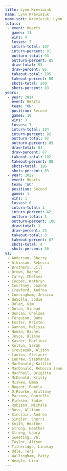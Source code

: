 ```yaml
---
title: Lynn Kreviazuk
name: Lynn Kreviazuk
name-sort: Kreviazuk, Lynn
totals:
 - event: Hearts
   games: 11
   wins: 4
   losses: 7
   inturn-total: 107
   inturn-percent: 81
   outturn-total: 93
   outturn-percent: 85
   draw-total: 95
   draw-percent: 86
   takeout-total: 105
   takeout-percent: 80
   shots-total: 200
   shots-percent: 83
years:
 - year: 2014
   event: Hearts
   team: "ON"
   position: Second
   games: 10
   wins: 3
   losses: 7
   inturn-total: 104
   inturn-percent: 82
   outturn-total: 92
   outturn-percent: 85
   draw-total: 94
   draw-percent: 87
   takeout-total: 102
   takeout-percent: 80
   shots-total: 196
   shots-percent: 83
 - year: 2022
   event: Hearts
   team: "WC"
   position: Second
   games: 1
   wins: 1
   losses: 0
   inturn-total: 3
   inturn-percent: 42
   outturn-total: 1
   outturn-percent: 100
   draw-total: 1
   draw-percent: 25
   takeout-total: 3
   takeout-percent: 67
   shots-total: 4
   shots-percent: 56
vs:
 - Anderson, Sherry
 - Atkinson, Rebecca
 - Brothers, Jill
 - Brown, Rachel
 - Carey, Chelsea
 - Cooper, Kathryn
 - Courtney, Joanne
 - Crawford, Andrea
 - Cunningham, Jessica
 - deSolla, Jodie
 - Dolan, Kim
 - Dolan, Sinead
 - Duncan, Chelsea
 - Ferguson, Dana
 - Foster, Kristen
 - Gannon, Melissa
 - Homan, Rachel
 - Joyce, Blisse
 - Kasner, Marliese
 - Koltun, Sarah
 - Kreviazuk, Alison
 - Lawton, Stefanie
 - LeDrew, Stephanie
 - MacDonald, Kaitlin
 - MacDonald, Rebecca Jean
 - MacPhail, Brigitte
 - McDonald, Kristy
 - Miskew, Emma
 - Nugent, Pamela
 - O'Rourke, Brittany
 - Parsons, Danielle
 - Pinksen, Sadie
 - Robison, Michala
 - Ross, Allison
 - Sinclair, Andrea
 - Singler, Sherri
 - Smith, Heather
 - Strong, Heather
 - Strong, Laura
 - Sweeting, Val
 - Taylor, Alison
 - Titheridge, Lindsay
 - Udle, Teri
 - Wallingham, Patty
 - Weagle, Lisa
---
```

